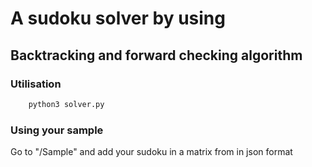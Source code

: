 # A sudoku solver by using
## Backtracking and forward checking algorithm

### Utilisation
```sh
	python3 solver.py 
```
### Using your sample

Go to "/Sample" and add your sudoku in a matrix from in json format
